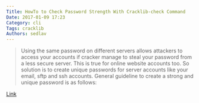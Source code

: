 ```yaml
---
Title: HowTo to Check Password Strength With Cracklib-check Command
Date: 2017-01-09 17:23
Category: cli
Tags: cracklib
Authors: sedlav
---
```


> Using the same password on different servers allows attackers to access your accounts if cracker manage to steal your password from a less secure server. This is true for online website accounts too. So solution is to create unique passwords for server accounts like your email, sftp and ssh accounts. General guideline to create a strong and unique password is as follows:

[Link](https://www.cyberciti.biz/security/linux-password-strength-checker/)
